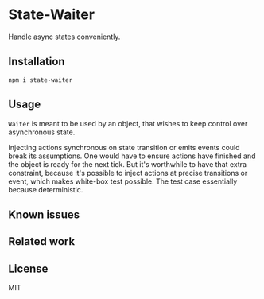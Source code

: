 # State-Waiter

Handle async states conveniently.

## Installation

```
npm i state-waiter
```

## Usage

`Waiter` is meant to be used by an object, that wishes to keep control over
asynchronous state.

Injecting actions synchronous on state transition or emits events could break
its assumptions. One would have to ensure actions have finished and the object
is ready for the next tick. But it's worthwhile to have that extra constraint,
because it's possible to inject actions at precise transitions or event, which
makes white-box test possible. The test case essentially because deterministic.

## Known issues

## Related work

## License

MIT
